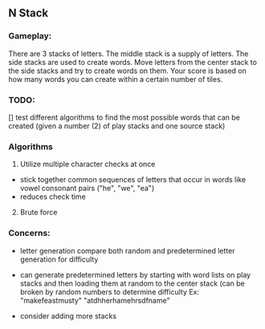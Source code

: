 ## N Stack

### Gameplay:

There are 3 stacks of letters.
The middle stack is a supply of letters.
The side stacks are used to create words.
Move letters from the center stack to the side stacks and try to create words on
them.
Your score is based on how many words you can create within a certain number of
tiles.

### TODO:
[] test different algorithms to find the most possible words that can be created
 (given a number (2) of play stacks and one source stack)

### Algorithms
1. Utilize multiple character checks at once
 - stick together common sequences of letters that occur in words
  like vowel consonant pairs ("he", "we", "ea")
 - reduces check time
2. Brute force

### Concerns:

- letter generation
 compare both random and predetermined letter generation for difficulty
 * can generate predetermined letters by starting with word lists on play stacks
   and then loading them at random to the center stack (can be broken by random
   numbers to determine difficulty
   Ex: "makefeastmusty" "atdhherhamehrsdfname"
- consider adding more stacks
